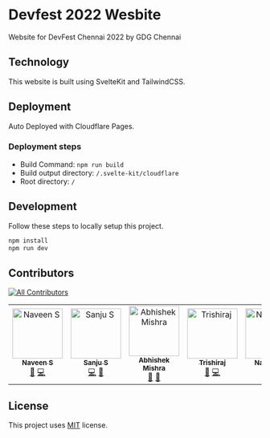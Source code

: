 # Devfest 2022 Wesbite

Website for DevFest Chennai 2022 by GDG Chennai

## Technology

This website is built using SvelteKit and TailwindCSS.

## Deployment

Auto Deployed with Cloudflare Pages.

### Deployment steps

* Build Command: `npm run build`
* Build output directory: `/.svelte-kit/cloudflare`
* Root directory: `/`

## Development

Follow these steps to locally setup this project.

```bash
npm install
npm run dev
```

## Contributors

<!-- ALL-CONTRIBUTORS-BADGE:START - Do not remove or modify this section -->
[![All Contributors](https://img.shields.io/badge/all_contributors-7-orange.svg?style=flat-square)](#contributors-)
<!-- ALL-CONTRIBUTORS-BADGE:END -->


<!-- ALL-CONTRIBUTORS-LIST:START - Do not remove or modify this section -->
<!-- prettier-ignore-start -->
<!-- markdownlint-disable -->
<table>
  <tbody>
    <tr>
      <td align="center"><a href="https://navs.page"><img src="https://avatars.githubusercontent.com/u/22239584?v=4?s=100" width="100px;" alt="Naveen S"/><br /><sub><b>Naveen S</b></sub></a><br /><a href="#maintenance-navhits" title="Maintenance">🚧</a> <a href="https://github.com/gdgchennai/devfest2022-web/commits?author=navhits" title="Code">💻</a></td>
      <td align="center"><a href="https://www.thisux.in"><img src="https://avatars.githubusercontent.com/u/23400022?v=4?s=100" width="100px;" alt="Sanju S"/><br /><sub><b>Sanju S</b></sub></a><br /><a href="https://github.com/gdgchennai/devfest2022-web/commits?author=Spikeysanju" title="Code">💻</a> <a href="#design-Spikeysanju" title="Design">🎨</a></td>
      <td align="center"><a href="http://abhishekmishra.dev"><img src="https://avatars.githubusercontent.com/u/38150419?v=4?s=100" width="100px;" alt="Abhishek Mishra"/><br /><sub><b>Abhishek Mishra</b></sub></a><br /><a href="https://github.com/gdgchennai/devfest2022-web/pulls?q=is%3Apr+reviewed-by%3Aabhishekmishragithub" title="Reviewed Pull Requests">👀</a> <a href="#ideas-abhishekmishragithub" title="Ideas, Planning, & Feedback">🤔</a></td>
      <td align="center"><a href="https://trishiraj.me/"><img src="https://avatars.githubusercontent.com/u/10130963?v=4?s=100" width="100px;" alt="Trishiraj"/><br /><sub><b>Trishiraj</b></sub></a><br /><a href="#projectManagement-StarkDroid" title="Project Management">📆</a> <a href="https://github.com/gdgchennai/devfest2022-web/commits?author=StarkDroid" title="Code">💻</a></td>
      <td align="center"><a href="https://github.com/namruthahari"><img src="https://avatars.githubusercontent.com/u/67582793?v=4?s=100" width="100px;" alt="Namrutha"/><br /><sub><b>Namrutha</b></sub></a><br /><a href="#content-namruthahari" title="Content">🖋</a></td>
      <td align="center"><a href="https://iamimmanuelraj.github.io/"><img src="https://avatars.githubusercontent.com/u/26855364?v=4?s=100" width="100px;" alt="Immanuel Raj"/><br /><sub><b>Immanuel Raj</b></sub></a><br /><a href="#content-iamimmanuelraj" title="Content">🖋</a></td>
      <td align="center"><a href="https://github.com/iamaravindsekar"><img src="https://avatars.githubusercontent.com/u/20441340?v=4?s=100" width="100px;" alt="Aravind Sekar"/><br /><sub><b>Aravind Sekar</b></sub></a><br /><a href="#design-iamaravindsekar" title="Design">🎨</a></td>
    </tr>
  </tbody>
</table>

<!-- markdownlint-restore -->
<!-- prettier-ignore-end -->

<!-- ALL-CONTRIBUTORS-LIST:END -->
<!-- prettier-ignore-start -->
<!-- markdownlint-disable -->

<!-- markdownlint-restore -->
<!-- prettier-ignore-end -->

<!-- ALL-CONTRIBUTORS-LIST:END -->

## License

This project uses [MIT](LICENSE.txt) license.
